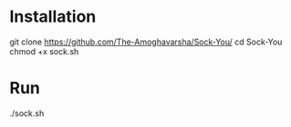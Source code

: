 <h1>Installation</h1>

git clone https://github.com/The-Amoghavarsha/Sock-You/
cd Sock-You
chmod +x sock.sh

<h1>Run</h1>
./sock.sh
